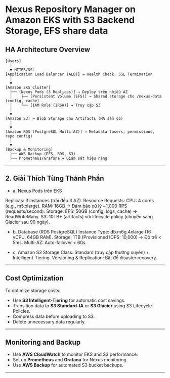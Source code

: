 # Nexus Repository Manager on Amazon EKS with S3 Backend Storage, EFS share data

## HA Architecture Overview
```plaintext
[Users]
  │
  ▼ HTTPS/SSL
[Application Load Balancer (ALB)] → Health Check, SSL Termination
  │
  ▼
[Amazon EKS Cluster]
  ├── [Nexus Pods (3 Replicas)] → Deploy trên nhiều AZ
  │    ├── [Persistent Volume (EFS)] → Shared storage cho /nexus-data (config, cache)
  │    └── [IAM Role (IRSA)] → Truy cập S3
  │
  ▼
[Amazon S3] → Blob Storage cho Artifacts (HA sẵn có)
  │
  ▼
[Amazon RDS (PostgreSQL Multi-AZ)] → Metadata (users, permissions, repo config)
  │
  ▼
[Backup & Monitoring]
  ├── AWS Backup (EFS, RDS, S3)
  └── Prometheus/Grafana → Giám sát hiệu năng

```
---

## 2. Giải Thích Từng Thành Phần
- a. Nexus Pods trên EKS

Replicas: 3 instances (trải đều 3 AZ).
Resource Requests:
CPU: 4 cores (e.g., m5.xlarge).
RAM: 16GB → Đảm bảo xử lý ~1,000 RPS (requests/second).
Storage:
EFS: 50GB (config, logs, cache) → ReadWriteMany.
S3: 10TB+ (artifacts) với lifecycle policy (chuyển sang Glacier sau 90 ngày).

- b. Database (RDS PostgreSQL)
Instance Type: db.m6g.4xlarge (16 vCPU, 64GB RAM).
Storage: 1TB (Provisioned IOPS: 10,000) → Độ trễ < 5ms.
Multi-AZ: Auto-failover < 60s.

- c. Amazon S3
Storage Class: Standard (truy cập thường xuyên) + Intelligent-Tiering.
Versioning & Replication: Bật để disaster recovery.
---

## Cost Optimization
To optimize storage costs:
- Use **S3 Intelligent-Tiering** for automatic cost savings.
- Transition data to **S3 Standard-IA** or **S3 Glacier** using S3 Lifecycle Policies.
- Compress data before uploading to S3.
- Delete unnecessary data regularly.

---

## Monitoring and Backup
- Use **AWS CloudWatch** to monitor EKS and S3 performance.
- Set up **Prometheus** and **Grafana** for Nexus monitoring.
- Use **AWS Backup** for automated S3 bucket backups.

---






